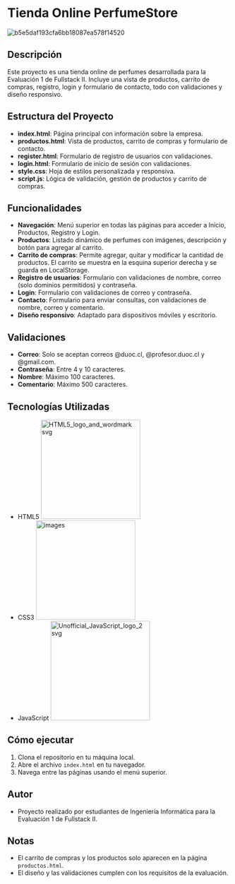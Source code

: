 # Tienda Online PerfumeStore
![b5e5daf193cfa6bb18087ea578f14520](https://github.com/user-attachments/assets/f6e0bee5-da1b-4090-bd09-51772c1c39d3)


## Descripción
Este proyecto es una tienda online de perfumes desarrollada para la Evaluación 1 de Fullstack II. Incluye una vista de productos, carrito de compras, registro, login y formulario de contacto, todo con validaciones y diseño responsivo.

## Estructura del Proyecto
- **index.html**: Página principal con información sobre la empresa.
- **productos.html**: Vista de productos, carrito de compras y formulario de contacto.
- **register.html**: Formulario de registro de usuarios con validaciones.
- **login.html**: Formulario de inicio de sesión con validaciones.
- **style.css**: Hoja de estilos personalizada y responsiva.
- **script.js**: Lógica de validación, gestión de productos y carrito de compras.

## Funcionalidades
- **Navegación**: Menú superior en todas las páginas para acceder a Inicio, Productos, Registro y Login.
- **Productos**: Listado dinámico de perfumes con imágenes, descripción y botón para agregar al carrito.
- **Carrito de compras**: Permite agregar, quitar y modificar la cantidad de productos. El carrito se muestra en la esquina superior derecha y se guarda en LocalStorage.
- **Registro de usuarios**: Formulario con validaciones de nombre, correo (solo dominios permitidos) y contraseña.
- **Login**: Formulario con validaciones de correo y contraseña.
- **Contacto**: Formulario para enviar consultas, con validaciones de nombre, correo y comentario.
- **Diseño responsivo**: Adaptado para dispositivos móviles y escritorio.

## Validaciones
- **Correo**: Solo se aceptan correos @duoc.cl, @profesor.duoc.cl y @gmail.com.
- **Contraseña**: Entre 4 y 10 caracteres.
- **Nombre**: Máximo 100 caracteres.
- **Comentario**: Máximo 500 caracteres.

## Tecnologías Utilizadas
- HTML5 <img width="225" height="225" alt="HTML5_logo_and_wordmark svg" src="https://github.com/user-attachments/assets/742b3e03-a1ab-47e4-a071-4f5a8d7a2121" />
- CSS3 <img width="225" height="225" alt="images" src="https://github.com/user-attachments/assets/52ea21ba-874d-4514-9b26-c37249919d2d" />
- JavaScript <img width="225" height="225" alt="Unofficial_JavaScript_logo_2 svg" src="https://github.com/user-attachments/assets/ca99480c-6314-4c88-afb2-13997b74ef7b" />
 
## Cómo ejecutar
1. Clona el repositorio en tu máquina local.
2. Abre el archivo `index.html` en tu navegador.
3. Navega entre las páginas usando el menú superior.

## Autor
- Proyecto realizado por estudiantes de Ingeniería Informática para la Evaluación 1 de Fullstack II.

## Notas
- El carrito de compras y los productos solo aparecen en la página `productos.html`.
- El diseño y las validaciones cumplen con los requisitos de la evaluación.
